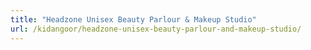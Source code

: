 ```yaml
---
title: "Headzone Unisex Beauty Parlour & Makeup Studio"
url: /kidangoor/headzone-unisex-beauty-parlour-and-makeup-studio/
---
```

